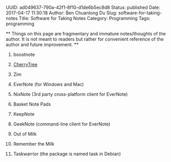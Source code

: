 UUID: ad049637-790a-42f1-8f10-d1de6b5ec8d8
Status: published
Date: 2017-04-17 11:30:18
Author: Ben Chuanlong Du
Slug: software-for-taking-notes
Title: Software for Taking Notes
Category: Programming
Tags: programming

**
Things on this page are
fragmentary and immature notes/thoughts of the author.
It is not meant to readers
but rather for convenient reference of the author and future improvement.
**

1. boostnote

0. [CherryTree](http://www.giuspen.com/cherrytree/)

1. Zim

2. EverNote (for Windows and Mac)

4. NixNote (3rd party cross-platform client for EverNote)

5. Basket Note Pads

1. KeepNote

3. GeekNote (command-line client for EverNote)

1. Out of Milk

2. Remember the Milk

4. Taskwarrior (the package is named task in Debian)

